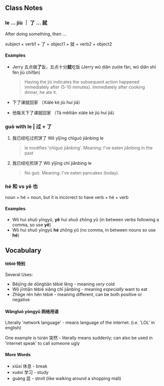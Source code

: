 
## Class Notes

### le ... jiù ｜ 了 ... 就

After doing something, then ...

subject + verb1 + 了 + object1 + 就  + verb2 + object2

#### Examples

- Jerry 五点做**了**饭，五点十分**就**吃饭 (Jerry wǔ diǎn zuòle fàn, wǔ diǎn shí fèn jiù chīfàn)

    > Having the jiù indicates the subsequent action happened immediately after (5-10 minutes). Immediately after cooking dinner, he ate it.

- 下了课就回家 （Xiàle kè jiù huí jiā）
- 他每天下了课就回家 （Tā měitiān xiàle kè jiù huí jiā）

### guò with le | 过 + 了

1. 我已经吃过煎饼了  Wǒ yǐjīng chīguò jiānbing le
    > le modifies 'chīguò jiānbing'. Meaning: I've eaten jiānbing in the past 

1. 我已经吃煎饼了 Wǒ yǐjīng chī jiānbing le
    > No guò. Meaning: I've eaten pancakes (today).

### hé 和 vs yě 也

noun + hé + noun, but it is incorrect to have verb + hé + verb

#### Examples

- Wǒ huì shuō yīngyǔ, **yě** huì shuō zhōng yǔ (in between verbs following a comma, so use **yě**)
- Wǒ huì shuō yīngyǔ **hé** zhōng yǔ (no comma, in between nouns so use **hé**)

## Vocabulary

#### tèbié 特别

Several Uses:
- Běijīng de dōngtiān tèbié lěng - meaning _very_ cold
- Wǒ jīntiān tèbié xiǎng chī jiānbing - meaning _especially_ want to eat
- Zhège rén hěn tèbié - meaning different, can be both positive or negative

#### Wǎngluò yòngyǔ 网络用语
Literally 'network language'  - means language of the internet. (i.e. 'LOL' in english)

One example is túrán 突然 - literally means suddenly; can also be used in 'internet speak' to call someone ugly

#### More Words

- xiūxí 休息 - break
- xuéxí 学习 - study
- guàng 逛 - stroll (like walking around a shopping mall) 
